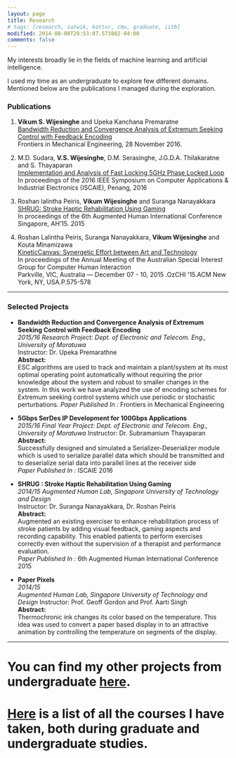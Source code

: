 ```yaml
---
layout: page
title: Research
# tags: [research, satwik, kottur, cmu, graduate, iitb]
modified: 2014-08-08T20:53:07.573882-04:00
comments: false
---
```


My interests broadly lie in the fields of machine learning and artificial intelligence.

I used my time as an undergraduate to explore few different domains. Mentioned below are the publications I managed during the exploration.

### Publications

1. **Vikum S. Wijesinghe** and Upeka Kanchana Premaratne  
[Bandwidth Reduction and Convergence Analysis of Extremum Seeking Control with Feedback Encoding](https://goo.gl/9Npr8Q)  
Frontiers in Mechanical Engineering, 28 November 2016.

1. M.D. Sudara, **V.S. Wijesinghe**, D.M. Serasinghe, J.G.D.A. Thilakaratne and S. Thayaparan  
[Implementation and Analysis of Fast Locking 5GHz Phase Locked Loop](https://goo.gl/GhfvD1)  
In proceedings of the 2016 IEEE Symposium on Computer Applications & Industrial Electronics (ISCAIE), Penang, 2016  

1. Roshan lalintha Peiris, **Vikum Wijesinghe** and Suranga Nanayakkara  
[SHRUG: Stroke Haptic Rehabilitation Using Gaming](https://goo.gl/Ana7cI)  
In proceedings of the 6th Augmented Human International Conference Singapore, AH’15. 2015  

1. Roshan Lalintha Peiris, Suranga Nanayakkara, **Vikum Wijesinghe** and Kouta Minamizawa  
[KineticCanvas: Synergetic Effort between Art and Technology](https://goo.gl/TRD1Wy)  
In proceedings of the Annual Meeting of the Australian Special Interest Group for Computer Human Interaction  
Parkville, VIC, Australia — December 07 - 10, 2015 .OzCHI '15.ACM New York, NY, USA.P.575-578  

-----

### Selected Projects

* **Bandwidth Reduction and Convergence Analysis of Extremum Seeking Control with Feedback Encoding**  
*2015/16*
*Research Project: Dept. of Electronic and Telecom. Eng., University of Moratuwa*  
Instructor: Dr. Upeka Premarathne  
**Abstract:**  
ESC algorithms are used to track and maintain a plant/system at its most optimal operating point automatically without requiring the prior knowledge about the system and robust to smaller changes in the system. In this work we have analyzed the use of encoding schemes for Extremum seeking control systems which use periodic or stochastic perturbations.
*Paper Published In :* Frontiers in Mechanical Engineering

* **5Gbps SerDes IP Development for 100Gbps Applications**  
*2015/16*
*Final Year Project: Dept. of Electronic and Telecom. Eng., University of Moratuwa*
Instructor: Dr. Subramanium Thayaparan 
**Abstract:**  
Successfully designed and simulated a Serializer-Deserializer module which is used to serialize parallel data which should be transmitted and to deserialize serial data into parallel lines at the receiver side  
*Paper Published In :* ISCAIE 2016

* **SHRUG : Stroke Haptic Rehabilitation Using Gaming**  
*2014/15* 
*Augmented Human Lab, Singapore University of Technology and Design*  
Instructor: Dr. Suranga Nanayakkara, Dr. Roshan Peiris  
**Abstract:**  
Augmented an existing exerciser to enhance rehabilitation process of stroke patients by adding visual feedback, gaming aspects and recording capability. This enabled patients to perform exercises correctly even without the supervision of a therapist and performance evaluation.  
*Paper Published In :* 6th Augmented Human International Conference 2015  

* **Paper Pixels**  
*2014/15*  
*Augmented Human Lab, Singapore University of Technology and Design*
Instructor: Prof. Geoff Gordon and Prof. Aarti Singh  
**Abstract:**  
Thermochronic ink changes its color based on the temperature. This idea was used to convert a paper based display in to an attractive animation by controlling the temperature on segments of the display.   

-----

# You can find my other projects from undergraduate [here](/research/oldprojects).  

# [Here](/research/courses/) is a list of all the courses I have taken, both during graduate and undergraduate studies.
